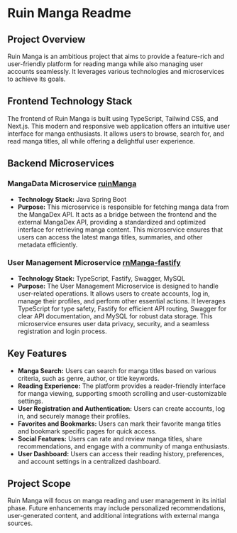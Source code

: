 # Ruin Manga Readme

## Project Overview

Ruin Manga is an ambitious project that aims to provide a feature-rich and user-friendly platform for reading manga while also managing user accounts seamlessly. It leverages various technologies and microservices to achieve its goals.

## Frontend Technology Stack

The frontend of Ruin Manga is built using TypeScript, Tailwind CSS, and Next.js. This modern and responsive web application offers an intuitive user interface for manga enthusiasts. It allows users to browse, search for, and read manga titles, all while offering a delightful user experience.

## Backend Microservices

### MangaData Microservice [ruinManga](https://github.com/tyrell-snyders/ruinManga)

- **Technology Stack:** Java Spring Boot
- **Purpose:** This microservice is responsible for fetching manga data from the MangaDex API. It acts as a bridge between the frontend and the external MangaDex API, providing a standardized and optimized interface for retrieving manga content. This microservice ensures that users can access the latest manga titles, summaries, and other metadata efficiently.

### User Management Microservice [rnManga-fastify](https://github.com/tyrell-snyders/rnManha-fastify)

- **Technology Stack:** TypeScript, Fastify, Swagger, MySQL
- **Purpose:** The User Management Microservice is designed to handle user-related operations. It allows users to create accounts, log in, manage their profiles, and perform other essential actions. It leverages TypeScript for type safety, Fastify for efficient API routing, Swagger for clear API documentation, and MySQL for robust data storage. This microservice ensures user data privacy, security, and a seamless registration and login process.

## Key Features

- **Manga Search:** Users can search for manga titles based on various criteria, such as genre, author, or title keywords.
- **Reading Experience:** The platform provides a reader-friendly interface for manga viewing, supporting smooth scrolling and user-customizable settings.
- **User Registration and Authentication:** Users can create accounts, log in, and securely manage their profiles.
- **Favorites and Bookmarks:** Users can mark their favorite manga titles and bookmark specific pages for quick access.
- **Social Features:** Users can rate and review manga titles, share recommendations, and engage with a community of manga enthusiasts.
- **User Dashboard:** Users can access their reading history, preferences, and account settings in a centralized dashboard.

## Project Scope

Ruin Manga will focus on manga reading and user management in its initial phase. Future enhancements may include personalized recommendations, user-generated content, and additional integrations with external manga sources.

